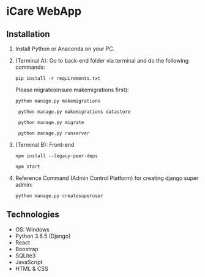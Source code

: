 # iCare WebApp

## Installation

1. Install Python or Anaconda on your PC.
2. (Terminal A): Go to back-end folder via terminal and do the following commands:

   ``` pip install -r requirements.txt ```

   Please migrate(ensure makemigrations first):

   ``` python manage.py makemigrations ``` 

   ```  python manage.py makemigrations datastore ``` 

   ```  python manage.py migrate ``` 

   ```  python manage.py runserver ``` 

3. (Terminal B): Front-end

   ``` npm install --legacy-peer-deps ``` 
   
   ``` npm start ``` 
   
   
4. Reference Command (Admin Control Platform) for creating django super admin:

   ``` python manage.py createsuperuser ``` 


## Technologies
* OS: Windows
* Python 3.8.5 (Django)
* React
* Boostrap
* SQLite3
* JavaScript
* HTML & CSS
